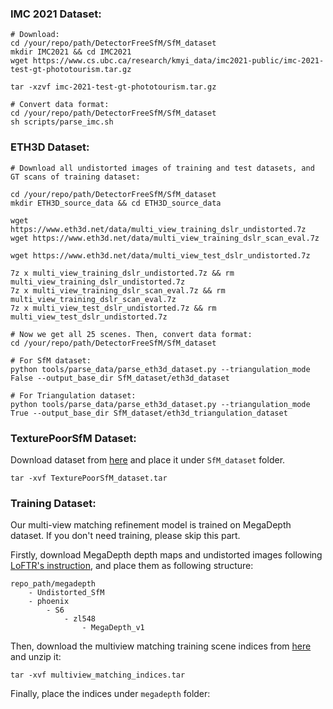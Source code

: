 ### IMC 2021 Dataset:
```
# Download:
cd /your/repo/path/DetectorFreeSfM/SfM_dataset
mkdir IMC2021 && cd IMC2021
wget https://www.cs.ubc.ca/research/kmyi_data/imc2021-public/imc-2021-test-gt-phototourism.tar.gz

tar -xzvf imc-2021-test-gt-phototourism.tar.gz

# Convert data format:
cd /your/repo/path/DetectorFreeSfM/SfM_dataset
sh scripts/parse_imc.sh
```

### ETH3D Dataset:
```
# Download all undistorted images of training and test datasets, and GT scans of training dataset:

cd /your/repo/path/DetectorFreeSfM/SfM_dataset
mkdir ETH3D_source_data && cd ETH3D_source_data

wget https://www.eth3d.net/data/multi_view_training_dslr_undistorted.7z
wget https://www.eth3d.net/data/multi_view_training_dslr_scan_eval.7z

wget https://www.eth3d.net/data/multi_view_test_dslr_undistorted.7z

7z x multi_view_training_dslr_undistorted.7z && rm multi_view_training_dslr_undistorted.7z
7z x multi_view_training_dslr_scan_eval.7z && rm multi_view_training_dslr_scan_eval.7z
7z x multi_view_test_dslr_undistorted.7z && rm multi_view_test_dslr_undistorted.7z

# Now we get all 25 scenes. Then, convert data format:
cd /your/repo/path/DetectorFreeSfM/SfM_dataset

# For SfM dataset:
python tools/parse_data/parse_eth3d_dataset.py --triangulation_mode False --output_base_dir SfM_dataset/eth3d_dataset

# For Triangulation dataset:
python tools/parse_data/parse_eth3d_dataset.py --triangulation_mode True --output_base_dir SfM_dataset/eth3d_triangulation_dataset
```

### TexturePoorSfM Dataset:
Download dataset from [here](https://drive.google.com/file/d/1UDo8K0uYCi-YtpwLviE6hT-6Mxm5jHYH/view?usp=sharing) and place it under `SfM_dataset` folder.
```
tar -xvf TexturePoorSfM_dataset.tar
```

### Training Dataset:
Our multi-view matching refinement model is trained on MegaDepth dataset. If you don't need training, please skip this part.

Firstly, download MegaDepth depth maps and undistorted images following [LoFTR's instruction](https://github.com/zju3dv/LoFTR/blob/master/docs/TRAINING.md), and place them as following structure:
```
repo_path/megadepth
    - Undistorted_SfM
    - phoenix
        - S6
            - zl548
                - MegaDepth_v1
```

Then, download the multiview matching training scene indices from [here](https://drive.google.com/file/d/1WCrlUEf4xU_7nnjhbuu-_Td0oabVgISM/view?usp=sharing) and unzip it:
```
tar -xvf multiview_matching_indices.tar
```
Finally, place the indices under `megadepth` folder: